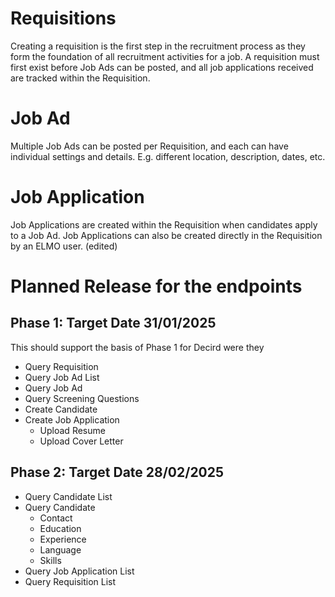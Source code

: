 # Requisitions
Creating a requisition is the first step in the recruitment process as they form the foundation of all recruitment activities for a job. A requisition must first exist before Job Ads can be posted, and all job applications received are tracked within the Requisition.

# Job Ad
Multiple Job Ads can be posted per Requisition, and each can have individual settings and details. E.g. different location, description, dates, etc.

# Job Application
Job Applications are created within the Requisition when candidates apply to a Job Ad. Job Applications can also be created directly in the Requisition by an ELMO user. (edited) 

# Planned Release for the endpoints

## Phase 1: Target Date 31/01/2025
This should support the basis of Phase 1 for Decird were they 

- Query Requisition
- Query Job Ad List
- Query Job Ad
- Query Screening Questions
- Create Candidate
- Create Job Application
    - Upload Resume
    - Upload Cover Letter

## Phase 2: Target Date 28/02/2025
- Query Candidate List
- Query Candidate
    - Contact
    - Education
    - Experience
    - Language
    - Skills
- Query Job Application List
- Query Requisition List
